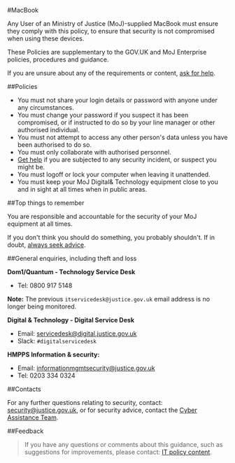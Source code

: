 #MacBook

Any User of an Ministry of Justice (MoJ)-supplied MacBook must ensure they comply with this policy, to ensure that security is not compromised when using these devices.

These Policies are supplementary to the GOV.UK and MoJ Enterprise policies, procedures and guidance.

If you are unsure about any of the requirements or content, [ask for help](#contact-details).

<a id="policies"></a>
##Policies

* You must not share your login details or password with anyone under any circumstances.
* You must change your password if you suspect it has been compromised, or if instructed to do so by your line manager or other authorised individual.
* You must not attempt to access any other person's data unless you have been authorised to do so.
* You must only collaborate with authorised personnel.
* [Get help](#general-enquiries-including-theft-and-loss) if you are subjected to any security incident, or suspect you might be.
* You must logoff or lock your computer when leaving it unattended.
* You must keep your MoJ Digital& Technology equipment close to you and in sight at all times when in public areas.

<a id="top-things-to-remember"></a>
##Top things to remember

You are responsible and accountable for the security of your MoJ equipment at all times.

If you don't think you should do something, you probably shouldn't. If in doubt, [always seek advice](#contact-details).

<a id="general-enquiries-including-theft-and-loss"></a>
##General enquiries, including theft and loss

**Dom1/Quantum - Technology Service Desk**

* Tel: 0800 917 5148

**Note:** The previous `itservicedesk@justice.gov.uk` email address is no longer being monitored.

**Digital & Technology - Digital Service Desk**

* Email: [servicedesk@digital.justice.gov.uk](mailto:servicedesk@digital.justice.gov.uk)
* Slack: `#digitalservicedesk`

**HMPPS Information & security:**

* Email: [informationmgmtsecurity@justice.gov.uk](mailto:informationmgmtsecurity@justice.gov.uk)
* Tel: 0203 334 0324

<a id="contacts"></a>
##Contacts

For any further questions relating to security, contact: [security@justice.gov.uk](mailto:security@justice.gov.uk), or for security advice, contact the [Cyber Assistance Team](mailto:CyberConsultancy@digital.justice.gov.uk).

<a id="feedback"></a>
##Feedback

> If you have any questions or comments about this guidance, such as suggestions for improvements, please contact: [IT policy content](mailto:itpolicycontent@digital.justice.gov.uk).

